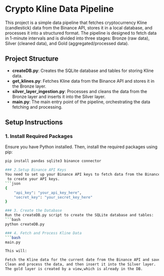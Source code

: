 # Crypto Kline Data Pipeline

This project is a simple data pipeline that fetches cryptocurrency Kline (candlestick) data from the Binance API, stores it in a local database, and processes it into a structured format. The pipeline is designed to fetch data in 1-minute intervals and is divided into three stages: Bronze (raw data), Silver (cleaned data), and Gold (aggregated/processed data).

## Project Structure

- **createDB.py**: Creates the SQLite database and tables for storing Kline data.
- **get_klines.py**: Fetches Kline data from the Binance API and stores it in the Bronze layer.
- **silver_layer_ingestion.py**: Processes and cleans the data from the Bronze layer and inserts it into the Silver layer.
- **main.py**: The main entry point of the pipeline, orchestrating the data fetching and processing.

## Setup Instructions

### 1. Install Required Packages

Ensure you have Python installed. Then, install the required packages using pip:

```bash
pip install pandas sqlite3 binance connector

### 2.Setup Binance API Keys
You need to set up your Binance API keys to fetch data from the Binance API.Follow the instructions [here](https://www.binance.com/en-NG/support/faq/how-to-create-api-keys-on-binance-360002502072) to create your API keys.
 to create your API keys.
```json
{
    "api_key": "your_api_key_here",
    "secret_key": "your_secret_key_here"
}

### 3. Create the Database
Run the createDB.py script to create the SQLite database and tables:
```bash
python createDB.py

### 4. Fetch and Process Kline Data
```bash
main.py

This will:

Fetch the Kline data for the current date from the Binance API and save it to the Bronze layer.
Clean and process the data, and then insert it into the Silver layer.
The gold layer is created by a view,which is already in the DB.

